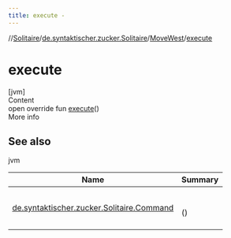 ```yaml
---
title: execute -
---
```

//[Solitaire](../../index.md)/[de.syntaktischer.zucker.Solitaire](../index.md)/[MoveWest](index.md)/[execute](execute.md)



# execute  
[jvm]  
Content  
open override fun [execute](execute.md)()  
More info  


## See also  
  
jvm  
  
|  Name|  Summary| 
|---|---|
| <a name="de.syntaktischer.zucker.Solitaire/MoveWest/execute/#/PointingToDeclaration/"></a>[de.syntaktischer.zucker.Solitaire.Command](../-command/execute.md)| <a name="de.syntaktischer.zucker.Solitaire/MoveWest/execute/#/PointingToDeclaration/"></a><br><br>()<br><br>
  
  



